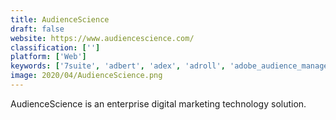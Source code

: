 ```yaml
---
title: AudienceScience
draft: false 
website: https://www.audiencescience.com/
classification: ['']
platform: ['Web']
keywords: ['7suite', 'adbert', 'adex', 'adroll', 'adobe_audience_manager', 'amobee', 'beaconinside_proximity_dmp', 'choozle', 'datalogix', 'eulerian', 'google_audience_center', 'ignitionone', 'krux', 'lotame', 'media_innovation_group', 'neustar_platformone', 'omnex_boss', 'openprise', 'relay42', 'rocket_fuel', 'the_trade_desk', 'vpon', 'winshuttle']
image: 2020/04/AudienceScience.png
---
```

AudienceScience is an enterprise digital marketing technology solution.